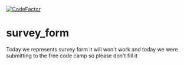 
[![CodeFactor](https://www.codefactor.io/repository/github/kasinadhsarma/survey_form/badge)](https://www.codefactor.io/repository/github/kasinadhsarma/survey_form)

# survey_form
Today we represents survey form it will won't work and today we were submitting to the free code camp so please don't fill it
